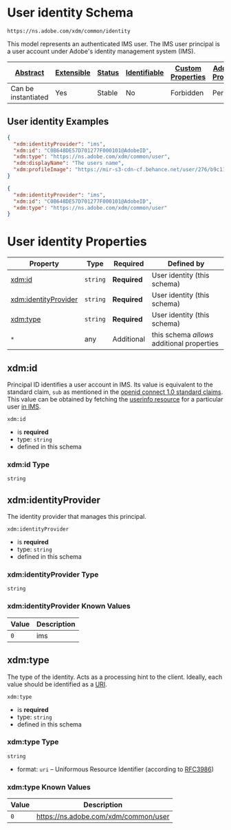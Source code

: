 
# User identity Schema

```
https://ns.adobe.com/xdm/common/identity
```

This model represents an authenticated IMS user. The IMS user principal is a user account under Adobe's identity management system (IMS).

| [Abstract](../../abstract.md) | [Extensible](../../extensions.md) | [Status](../../status.md) | [Identifiable](../../id.md) | [Custom Properties](../../extensions.md) | [Additional Properties](../../extensions.md) | Defined In |
|-------------------------------|-----------------------------------|---------------------------|-----------------------------|------------------------------------------|----------------------------------------------|------------|
| Can be instantiated | Yes | Stable | No | Forbidden | Permitted | [common/identity.schema.json](common/identity.schema.json) |

## User identity Examples

```json
{
  "xdm:identityProvider": "ims",
  "xdm:id": "C0B648DE57D701277F000101@AdobeID",
  "xdm:type": "https://ns.adobe.com/xdm/common/user",
  "xdm:displayName": "The users name",
  "xdm:profileImage": "https://mir-s3-cdn-cf.behance.net/user/276/b9c11633104347.57a9c2152b78e.jpg"
}
```

```json
{
  "xdm:identityProvider": "ims",
  "xdm:id": "C0B648DE57D701277F000101@AdobeID",
  "xdm:type": "https://ns.adobe.com/xdm/common/user"
}
```


# User identity Properties

| Property | Type | Required | Defined by |
|----------|------|----------|------------|
| [xdm:id](#xdmid) | `string` | **Required** | User identity (this schema) |
| [xdm:identityProvider](#xdmidentityprovider) | `string` | **Required** | User identity (this schema) |
| [xdm:type](#xdmtype) | `string` | **Required** | User identity (this schema) |
| `*` | any | Additional | this schema *allows* additional properties |

## xdm:id

Principal ID identifies a user account in IMS. Its value is equivalent to the standard claim, `sub` as mentioned in the [openid connect 1.0 standard claims](http://openid.net/specs/openid-connect-core-1_0.html#StandardClaim). This value can be obtained by fetching the [userinfo resource](http://openid.net/specs/openid-connect-core-1_0.html#UserInfo) for a particular user [in IMS](https://wiki.corp.adobe.com/display/ims/IMS+API+-+userinfo).

`xdm:id`
* is **required**
* type: `string`
* defined in this schema

### xdm:id Type


`string`






## xdm:identityProvider

The identity provider that manages this principal.

`xdm:identityProvider`
* is **required**
* type: `string`
* defined in this schema

### xdm:identityProvider Type


`string`



### xdm:identityProvider Known Values
| Value | Description |
|-------|-------------|
| `0` | ims |




## xdm:type

The type of the identity. Acts as a processing hint to the client. Ideally, each value should be identified as a [URI](https://tools.ietf.org/html/rfc3986).

`xdm:type`
* is **required**
* type: `string`
* defined in this schema

### xdm:type Type


`string`
* format: `uri` – Uniformous Resource Identifier (according to [RFC3986](http://tools.ietf.org/html/rfc3986))



### xdm:type Known Values
| Value | Description |
|-------|-------------|
| `0` | https://ns.adobe.com/xdm/common/user |



